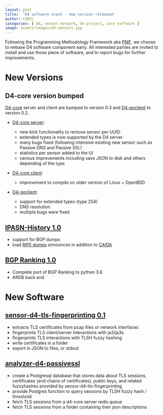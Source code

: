 ```yaml
---
layout: post
title:  "D4 software stack - new version released"
author: CIRCL
categories: [ d4, sensor network, d4 project, core software ]
image: assets/images/d4-sensors.jpg
---
```


Following the Programming Methodology Framework aka
[PMF](https://tools.ietf.org/id/draft-dulaunoy-programming-methodology-framework-00.html),
we choose to release D4 software component early. All interested parties are
invited to install and use those piece of software, and to report bugs for
further improvements.

# New Versions

## D4-core version bumped 

 [D4-core](https://github.com/D4-project/d4-core/releases/tag/v0.3) server and
 client are bumped to version 0.3 and
 [D4-goclient](https://github.com/D4-project/d4-goclient/releases/tag/v0.2) to
 version 0.2.
 
* [D4-core server](https://github.com/D4-project/d4-core/tree/master/server):
  * new kick functionality to remove sensor per UUID
  * extended types is now supported by the D4 server
  * many bugs fixed (following intensive existing new sensor such as Passive DNS and Passive SSL)
  * statistics per sensor added to the UI
  * various improvements including save JSON to disk and others depending of the type

* [D4-core client](https://github.com/D4-project/d4-core/tree/master/client):
  * improvement to compile on older version of Linux + OpenBSD

* [D4-goclient](https://github.com/D4-project/d4-goclient):
  * support for extended types (type 254)
  * DNS resolution
  * multiple bugs were fixed
  
## [IPASN-History 1.0](https://github.com/D4-project/IPASN-History/releases/tag/1.0)

* support for BGP dumps
* load [RIPE dumps](https://www.ripe.net/analyse/internet-measurements/routing-information-service-ris/ris-raw-data) announces in addition to [CAIDA](http://data.caida.org/datasets/routing/)

## [BGP Ranking 1.0](https://github.com/D4-project/BGP-Ranking/releases/tag/1.0)

* Complete port of BGP Ranking to python 3.6
* ARDB back end

# New Software

## [sensor-d4-tls-fingerprinting 0.1](https://github.com/D4-project/sensor-d4-tls-fingerprinting/releases) 

* extracts TLS certificates from pcap files or network interfaces
* fingerprints TLS client/server interactions with ja3/ja3s
* fingerprints TLS interactions with TLSH fuzzy hashing
* write certificates in a folder
* export in JSON to files, or stdout

## [analyzer-d4-passivessl](https://github.com/D4-project/analyzer-d4-passivessl/releases/tag/0.1)

* create a Postgresql database that stores data about TLS sessions, certificates (and chains of certificates), public keys, and related fuzzyhashes provided by sensor-d4-tls-fingerprinting
* provide Postgres function to query sessions by TLSH fuzzy hash / threshold
* fetch TLS sessions from a d4-core server redis queue
* fetch TLS sessions from a folder containing their json descriptions

